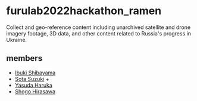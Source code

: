 # furulab2022hackathon_ramen
Collect and geo-reference content including unarchived satellite and drone imagery footage, 3D data, and other content related to Russia's progress in Ukraine.

## members
* [Ibuki Shibayama](https://github.com/ibuki76)  
* [Sota Suzuki](https://github.com/SotaSuzuki-1327)
        +
* [Yasuda Haruka](https://github.com/halgraphic)
* [Shogo Hirasawa](https://github.com/ShogoHirasawa)

